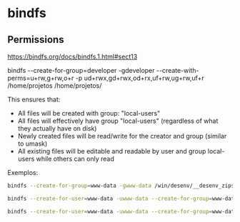 # bindfs

## Permissions

https://bindfs.org/docs/bindfs.1.html#sect13

bindfs --create-for-group=developer -gdeveloper --create-with-perms=u+rw,g+rw,o+r -p ud+rwx,gd+rwx,od+rx,uf+rw,ug+rw,uf+r /home/projetos /home/projetos/

This ensures that:
- All files will be created with group: "local-users"
- All files will effectively have group "local-users" (regardless of what they actually have on disk)
- Newly created files will be read/write for the creator and group (similar to umask)
- All existing files will be editable and readable by user and group local-users while others can only read


Exemplos:
```bash
bindfs --create-for-group=www-data -gwww-data /win/desenv/__desenv_zips /var/www/html/__desenv

bindfs --create-for-user=www-data -uwww-data --create-for-group=www-data -gwww-data /win/Projetos/php /webphp

bindfs --create-for-user=www-data -uwww-data --create-for-group=www-data -gwww-data -p od+rx,of+r /projetos /www-data
```
